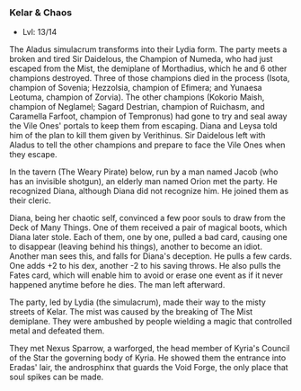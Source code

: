 ### Kelar & Chaos

- Lvl: 13/14

The Aladus simulacrum transforms into their Lydia form. The party meets a broken and tired Sir Daidelous, the Champion of Numeda, who had just escaped from the Mist, the demiplane of Morthadius, which he and 6 other champions destroyed. Three of those champions died in the process (Isota, champion of Sovenia; Hezzolsia, champion of Efimera; and Yunaesa Leotuma, champion of Zorvia). The other champions (Kokorio Maish, champion of Neglamel; Sagard Destrian, champion of Ruichasm, and Caramella Farfoot, champion of Tempronus) had gone to try and seal away the Vile Ones' portals to keep them from escaping. Diana and Leysa told him of the plan to kill them given by Verithinus. Sir Daidelous left with Aladus to tell the other champions and prepare to face the Vile Ones when they escape.

In the tavern (The Weary Pirate) below, run by a man named Jacob (who has an invisible shotgun), an elderly man named Orion met the party. He recognized Diana, although Diana did not recognize him. He joined them as their cleric.

Diana, being her chaotic self, convinced a few poor souls to draw from the Deck of Many Things. One of them received a pair of magical boots, which Diana later stole. Each of them, one by one, pulled a bad card, causing one to disappear (leaving behind his things), another to become an idiot. Another man sees this, and falls for Diana's deception. He pulls a few cards. One adds +2 to his dex, another -2 to his saving throws. He also pulls the Fates card, which will enable him to avoid or erase one event as if it never happened anytime before he dies. The man left afterward.

The party, led by Lydia (the simulacrum), made their way to the misty streets of Kelar. The mist was caused by the breaking of The Mist demiplane. They were ambushed by people wielding a magic that controlled metal and defeated them.

They met Nexus Sparrow, a warforged, the head member of Kyria's Council of the Star the governing body of Kyria. He showed them the entrance into Eradas' lair, the androsphinx that guards the Void Forge, the only place that soul spikes can be made.